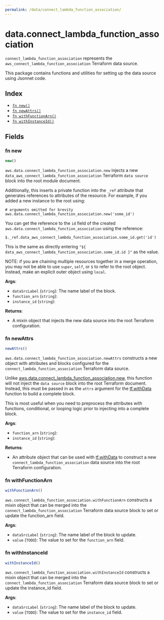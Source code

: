 ```yaml
---
permalink: /data/connect_lambda_function_association/
---
```


# data.connect_lambda_function_association

`connect_lambda_function_association` represents the `aws_connect_lambda_function_association` Terraform data source.



This package contains functions and utilities for setting up the data source using Jsonnet code.


## Index

* [`fn new()`](#fn-new)
* [`fn newAttrs()`](#fn-newattrs)
* [`fn withFunctionArn()`](#fn-withfunctionarn)
* [`fn withInstanceId()`](#fn-withinstanceid)

## Fields

### fn new

```ts
new()
```


`aws.data.connect_lambda_function_association.new` injects a new `data_aws_connect_lambda_function_association` Terraform `data source`
block into the root module document.

Additionally, this inserts a private function into the `_ref` attribute that generates references to attributes of the
resource. For example, if you added a new instance to the root using:

    # arguments omitted for brevity
    aws.data.connect_lambda_function_association.new('some_id')

You can get the reference to the `id` field of the created `aws.data.connect_lambda_function_association` using the reference:

    $._ref.data_aws_connect_lambda_function_association.some_id.get('id')

This is the same as directly entering `"${ data_aws_connect_lambda_function_association.some_id.id }"` as the value.

NOTE: if you are chaining multiple resources together in a merge operation, you may not be able to use `super`, `self`,
or `$` to refer to the root object. Instead, make an explicit outer object using `local`.

**Args**:
  - `dataSrcLabel` (`string`): The name label of the block.
  - `function_arn` (`string`): 
  - `instance_id` (`string`): 

**Returns**:
- A mixin object that injects the new data source into the root Terraform configuration.


### fn newAttrs

```ts
newAttrs()
```


`aws.data.connect_lambda_function_association.newAttrs` constructs a new object with attributes and blocks configured for the `connect_lambda_function_association`
Terraform data source.

Unlike [aws.data.connect_lambda_function_association.new](#fn-connectlambdafunctionassociationnew), this function will not inject the `data source`
block into the root Terraform document. Instead, this must be passed in as the `attrs` argument for the
[tf.withData](https://github.com/tf-libsonnet/core/tree/main/docs#fn-withdata) function to build a complete block.

This is most useful when you need to preprocess the attributes with functions, conditional, or looping logic prior to
injecting into a complete block.

**Args**:
  - `function_arn` (`string`): 
  - `instance_id` (`string`): 

**Returns**:
  - An attribute object that can be used with [tf.withData](https://github.com/tf-libsonnet/core/tree/main/docs#fn-withdata) to construct a new `connect_lambda_function_association` data source into the root Terraform configuration.


### fn withFunctionArn

```ts
withFunctionArn()
```

`aws.connect_lambda_function_association.withFunctionArn` constructs a mixin object that can be merged into the `connect_lambda_function_association`
Terraform data source block to set or update the function_arn field.



**Args**:
  - `dataSrcLabel` (`string`): The name label of the block to update.
  - `value` (`TODO`): The value to set for the `function_arn` field.


### fn withInstanceId

```ts
withInstanceId()
```

`aws.connect_lambda_function_association.withInstanceId` constructs a mixin object that can be merged into the `connect_lambda_function_association`
Terraform data source block to set or update the instance_id field.



**Args**:
  - `dataSrcLabel` (`string`): The name label of the block to update.
  - `value` (`TODO`): The value to set for the `instance_id` field.
